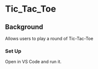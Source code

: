 # Tic_Tac_Toe

## Background
Allows users to play a round of Tic-Tac-Toe

### Set Up
Open in VS Code and run it.
